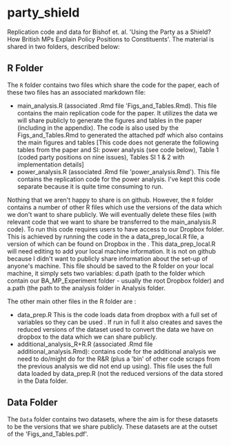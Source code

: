 # party_shield

Replication code and data for Bishof et. al. 'Using the Party as a Shield? How British MPs Explain Policy Positions to Constituents'. The material is shared in two folders, described below:

## R Folder

The `R` folder contains two files which share the code for the paper, each of these two files has an associated markdown file:

*  main_analysis.R (associated .Rmd file 'Figs_and_Tables.Rmd). This file contains the main replication code for the paper. It utilizes the data we will share publicly to generate the figures and tables in the paper (including in the appendix). The code is also used by the Figs_and_Tables.Rmd to generated the attached pdf which also contains the main figures and tables [This code does not generate the following tables from the paper and SI: power analysis (see code below), Table 1 (coded party positions on nine issues), Tables SI 1 & 2 with implementation details]
*  power_analysis.R (associated .Rmd file 'power_analysis.Rmd'). This file contains the replication code for the power analysis. I've kept this code separate because it is quite time consuming  to run. 


Nothing that we aren't happy to share is on github. However, the `R` folder contains a number of other R files which use the versions of the data which we don't want to share publicly. We will eventually delete these files (with relevant code that we want to share be transferred to the main_analysis.R code). To run this code requires users to have access to our Dropbox folder. This is achieved by running the code in the a data_prep_local.R file, a version of which can be found on Dropbox in the . This data_prep_local.R  will need editing to add your local machine information. It is not on github because I didn't want to publicly share information about the set-up of anyone's machine. This file should be saved to the R folder on your local machine, it simply sets two variables: d.path (path to the folder which contain our BA_MP_Experiment folder - usually the root Dropbox folder) and a.path (the path to the analysis folder in Analysis folder.

The other main other files in the R folder are :

*  data_prep.R This is the code loads data from dropbox with a full set of variables so they can be used . If run in full it also creates and saves the reduced versions of the dataset used to convert the data we have on dropbox to the data which we can share publicly. 
*  additional_analysis_R+R.R (associated .Rmd file additional_analysis.Rmd): contains code for the additional analysis we need to do/might do for the R&R (plus a 'bin' of other code scraps from the previous analysis we did not end up using). This file uses the full data loaded by data_prep.R (not the reduced versions of the data stored in the Data folder.

##  Data Folder
The `Data` folder contains two datasets, where the aim is for these datasets to be the versions that we share publicly. These datasets are at the outset of the 'Figs_and_Tables.pdf'.
